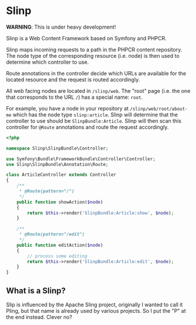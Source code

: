 # Slinp

**WARNING**: This is under heavy development!

Slinp is a Web Content Framework based on Symfony and PHPCR.

Slinp maps incoming requests to a path in the PHPCR content repository.  The
node type of the corresponding resource (i.e. node) is then used to determine
which controller to use.

Route annotations in the controller decide which URLs are available for the
located resource and the request is routed accordingly.

All web facing nodes are located in `/slinp/web`. The "root" page (i.e. the
one that corresponds to the URL `/`) has a special name: `root`.

For example, you have a node in your repository at `/slinp/web/root/about-me`
which has the node type `slinp:article`. Slinp will determine that the
controller to use should be `SlinpBundle:Article`. Slinp will then scan
this controller for `@Route` annotations and route the request accordingly.


````php
<?php

namespace Slinp\SlinpBundle\Controller;

use Symfony\Bundle\FrameworkBundle\Controller\Controller;
use Slinp\SlinpBundle\Annotation\Route;

class ArticleController extends Controller
{
    /**
     * @Route(pattern="/")
     */
    public function showAction($node)
    {
        return $this->render('SlinpBundle:Article:show', $node);
    }

    /**
     * @Route(pattern="/edit")
     */
    public function editAction($node)
    {
        // process some editing
        return $this->render('SlinpBundle:Article:edit', $node);
    }
}
````

## What is a Slinp?

Slip is influenced by the Apache Sling project, originally I wanted to call it
Pling, but that name is already used by various projects. So I put the "P" at
the end instead. Clever no?
